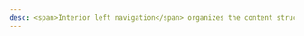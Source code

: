 ```yaml
---
desc: <span>Interior left navigation</span> organizes the content structure and provides context to support user orientation. This pattern accommodates the breadth of content and tasks users expect to see.
---
```

